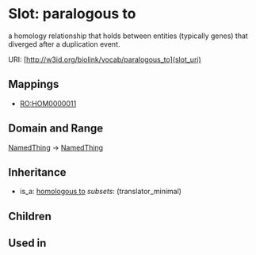 # Slot: paralogous to


a homology relationship that holds between entities (typically genes) that diverged after a duplication event.

URI: [http://w3id.org/biolink/vocab/paralogous_to](slot_uri)
## Mappings

 * [RO:HOM0000011](http://purl.obolibrary.org/obo/RO_HOM0000011)
## Domain and Range

[NamedThing](NamedThing.md) -> [NamedThing](NamedThing.md)
## Inheritance

 *  is_a: [homologous to](homologous_to.md) *subsets*: (translator_minimal)
## Children

## Used in

